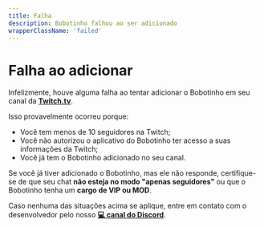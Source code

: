 ```yaml
---
title: Falha
description: Bobotinho falhou ao ser adicionado
wrapperClassName: 'failed'
---
```


# Falha ao adicionar

Infelizmente, houve alguma falha ao tentar adicionar o Bobotinho em seu canal da [**Twitch.tv**](https://twitch.tv).

Isso provavelmente ocorreu porque:

- Você tem menos de 10 seguidores na Twitch;
- Você não autorizou o aplicativo do Bobotinho ter acesso a suas informações da Twitch;
- Você já tem o Bobotinho adicionado no seu canal.

Se você já tiver adicionado o Bobotinho, mas ele não responde, certifique-se de que seu chat **não esteja no modo "apenas seguidores"** ou que o Bobotinho tenha um **cargo de VIP ou MOD**.

Caso nenhuma das situações acima se aplique, entre em contato com o desenvolvedor pelo nosso [**💻 canal do Discord**](https://discord.gg/6Ue66Vs5eQ).
